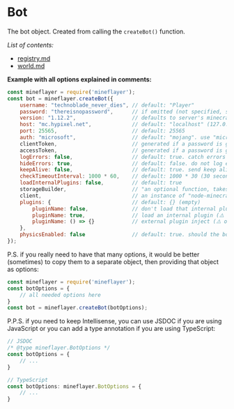 # Bot

The bot object. Created from calling the `createBot()` function.

*List of contents:*
- [registry.md](https://github.com/NoNameLmao/mineflayer-api-examples/blob/main/bot/registry.md)
- [world.md](https://github.com/NoNameLmao/mineflayer-api-examples/blob/main/bot/world.md)

**Example with all options explained in comments:**
```js
const mineflayer = require('mineflayer');
const bot = mineflayer.createBot({
    username: "technoblade_never_dies", // default: "Player"
    password: "thereisnopassword",      // if omitted (not specified, skipped) - tries to connect in offline mode
    version: "1.12.2",                  // defaults to server's minecraft version, best recommended to specify it yourself
    host: "mc.hypixel.net",             // default: "localhost" (127.0.0.1)
    port: 25565,                        // default: 25565
    auth: "microsoft",                  // default: "mojang". use "microsoft" if the bot account was migrated to Microsoft
    clientToken,                        // generated if a password is given
    accessToken,                        // generated if a password is given
    logErrors: false,                   // default: true. catch errors and log them
    hideErrors: true,                   // default: false. do not log errors (⚠️ overrides logErrors ⚠️)
    keepAlive: false,                   // default: true. send keep alive packets to the server
    checkTimeoutInterval: 1000 * 60,    // default: 1000 * 30 (30 seconds). if the client does not recieve a keep alive packet from the server within that time, disconnect
    loadInternalPlugins: false,         // default: true
    storageBuilder,                     // "an optional function, takes as argument version and worldName and return an instance of something with the same API as prismarine-provider-anvil. Will be used to save the world."
    client,                             // an instance of "node-minecraft-protocol". if omitted, a new one is created
    plugins: {                          // default: {} (empty)
        pluginName: false,              // don't load that internal plugin
        pluginName: true,               // load an internal plugin (⚠️ overrides loadInternalPlugins ⚠️)
        pluginName: () => {}            // external plugin inject (⚠️ overrides original plugin ⚠️)
    },
    physicsEnabled: false               // default: true. should the bot be affected by physics? can be changed later with bot.physicsEnabled
});
```
P.S. if you really need to have that many options, it would be better (sometimes) to copy them to a separate object, then providing that object as options:
```js
const mineflayer = require('mineflayer');
const botOptions = {
    // all needed options here
}
const bot = mineflayer.createBot(botOptions);
```
P.P.S. if you need to keep Intellisense, you can use JSDOC if you are using JavaScript or you can add a type annotation if you are using TypeScript:
```ts
// JSDOC
/* @type mineflayer.BotOptions */
const botOptions = {
    // ...
}

// TypeScript
const botOptions: mineflayer.BotOptions = {
    // ...
}
```
